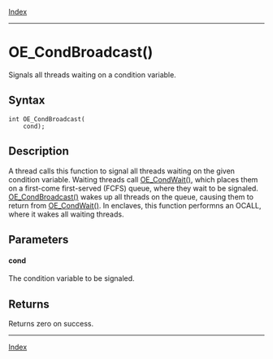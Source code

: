 [Index](index.md)

---
# OE_CondBroadcast()

Signals all threads waiting on a condition variable.

## Syntax

    int OE_CondBroadcast(
        cond);
## Description 

A thread calls this function to signal all threads waiting on the given condition variable. Waiting threads call [OE_CondWait()](thread_8h_a681a086a647cf9d4af673b130e011136_1a681a086a647cf9d4af673b130e011136.md), which places them on a first-come first-served (FCFS) queue, where they wait to be signaled. [OE_CondBroadcast()](thread_8h_a089e8fbdce8abbbc6591222dec91ddb3_1a089e8fbdce8abbbc6591222dec91ddb3.md) wakes up all threads on the queue, causing them to return from [OE_CondWait()](thread_8h_a681a086a647cf9d4af673b130e011136_1a681a086a647cf9d4af673b130e011136.md). In enclaves, this function performns an OCALL, where it wakes all waiting threads.



## Parameters

#### cond

The condition variable to be signaled.

## Returns

Returns zero on success.

---
[Index](index.md)

